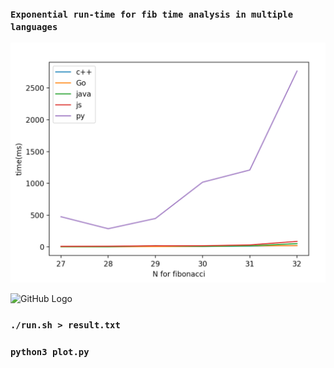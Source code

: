 ### `Exponential run-time for fib time analysis in multiple languages`

![GitHub Logo](./FibNoDPTimeAnalysis/withpy.png)


![GitHub Logo](./FibNoDPTimeAnalysis/without.png)


### `./run.sh > result.txt`
### `python3 plot.py`



